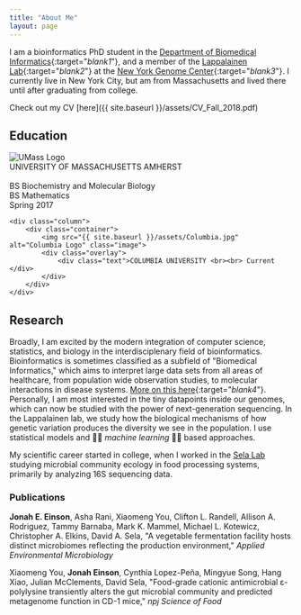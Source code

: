 ```yaml
---
title: "About Me"
layout: page
---
```

I am a bioinformatics PhD student in the [Department of Biomedical Informatics](http://www.dbmi.columbia.edu){:target="_blank1_"}, and a member of the [Lappalainen Lab](http://www.tllab.org){:target="_blank2_"} at the [New York Genome Center](http://www.nygenome.org){:target="_blank3_"}. I currently live in New York City, but am from Massachusetts and lived there until after graduating from college.


Check out my CV [here]({{ site.baseurl }}/assets/CV_Fall_2018.pdf)

## Education
<div class="row">
    <div class="column">
        <div class="container">
            <img src="{{ site.baseurl }}/assets/UMass.png" alt="UMass Logo" class="image">
            <div class="overlay">
                <div class="text">UNIVERSITY OF MASSACHUSETTS AMHERST <br><br> BS Biochemistry and Molecular Biology <br> BS Mathematics <br> Spring 2017</div>
            </div>
        </div>
    </div>

    <div class="column">
        <div class="container">
            <img src="{{ site.baseurl }}/assets/Columbia.jpg" alt="Columbia Logo" class="image">
            <div class="overlay">
                <div class="text">COLUMBIA UNIVERSITY <br><br> Current </div>
            </div>
        </div>
    </div>
</div>

## Research
Broadly, I am excited by the modern integration of computer science, statistics, and biology in the interdisciplenary field of bioinformatics. Bioinformatics is sometimes classified as a subfield of "Biomedical Informatics," which aims to interpret large data sets from all areas of healthcare, from population wide observation studies, to molecular interactions in disease systems. [More on this here](https://www.dbmi.columbia.edu/research/research-areas/){:target="_blank4_"}. Personally, I am most interested in the tiny datapoints inside our genomes, which can now be studied with the power of next-generation sequencing. In the Lappalainen lab, we study how the biological mechanisms of how genetic variation produces the diversity we see in the population. I use statistical models and 🙌🙌 *machine learning* 🙌🙌 based approaches.

My scientific career started in college, when I worked in the [Sela Lab](https://selalab.org) studying microbial community ecology in food processing systems, primarily by analyzing 16S sequencing data.

### Publications
**Jonah E. Einson**, Asha Rani, Xiaomeng You, Clifton L. Randell, Allison A. Rodriguez, Tammy Barnaba, Mark K. Mammel, Michael L. Kotewicz, Christopher A. Elkins, David A. Sela, "A vegetable fermentation facility hosts distinct microbiomes reflecting the production environment," *Applied Environmental Microbiology*

Xiaomeng You, **Jonah Einson**, Cynthia Lopez-Peña, Mingyue Song, Hang Xiao, Julian McClements, David Sela, "Food-grade cationic antimicrobial  ε-polylysine transiently alters the gut microbial community and predicted metagenome function in CD-1 mice," *npj Science of Food*
